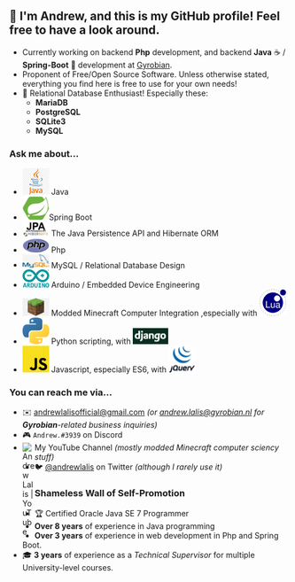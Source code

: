 ## 👋 I'm Andrew, and this is my GitHub profile! Feel free to have a look around.

- Currently working on backend **Php** development, and backend **Java** ☕ / **Spring-Boot** 🍃 development at [Gyrobian](https://gyrobian.nl).
- Proponent of Free/Open Source Software. Unless otherwise stated, everything you find here is free to use for your own needs!
- 💾 Relational Database Enthusiast! Especially these:
  - **MariaDB**
  - **PostgreSQL**
  - **SQLite3**
  - **MySQL**

### Ask me about...

- <img width="48px" src="img/java_icon.png" alt="Java" /> Java
- <img width="48px" src="img/spring_boot.png" alt="Spring Boot" />Spring Boot
- <img width="48px" src="img/jpa_logo.jpg" alt="JPA and Hibernate" /> The Java Persistence API and Hibernate ORM
- <img width="48px" src="img/php_logo.svg" alt="Php" /> Php
- <img width="48px" src="img/mysql_logo.jpg" alt="MySQL" /> MySQL / Relational Database Design
- <img width="48px" src="img/arduino_logo.png" alt="Arduino" /> Arduino / Embedded Device Engineering
- <img width="48px" src="img/minecraft_grass.png" alt="Minecraft Grass" /> Modded Minecraft Computer Integration ,especially with <img width="48px" src="img/lua_logo.png" alt="Lua" />
- <img width="48px" src="img/python_logo.png" alt="Python" /> Python scripting, with <img width="64px" src="img/django_logo.png" alt="Django" />
- <img width="48px" src="img/js_logo.png" alt="Javascript" /> Javascript, especially ES6, with <img width="48px" src="img/jquery_logo.gif" alt="jQuery" />

### You can reach me via...

- ✉️ <andrewlalisofficial@gmail.com>
  *(or <andrew.lalis@gyrobian.nl> for **Gyrobian**-related business inquiries)*
- 🎮 `Andrew.#3939` on Discord
- [<img align="left" alt="Andrew Lalis | YouTube" width="22px" src="https://cdn.jsdelivr.net/npm/simple-icons@v3/icons/youtube.svg" />][youtube] My YouTube Channel *(mostly modded Minecraft computer sciency stuff)*
- 🐦 [@andrewlalis](https://twitter.com/andrewlalis) on Twitter *(although I rarely use it)*

### Shameless Wall of Self-Promotion

- 🏆 Certified Oracle Java SE 7 Programmer
- **Over 8 years** of experience in Java programming
- **Over 3 years** of experience in web development in Php and Spring Boot.
- 🎓 **3 years** of experience as a *Technical Supervisor* for multiple University-level courses.

[youtube]: https://www.youtube.com/channel/UC9X4mx6-ObPUB6-ud2IGAFQ